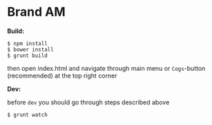 Brand AM
====

**Build:**

```shell
$ npm install
$ bower install
$ grunt build
```

then open index.html and navigate through main menu or `Cogs`-button (recommended) at the top right corner



**Dev:**

before `dev` you should go through steps described above

```shell
$ grunt watch
```
